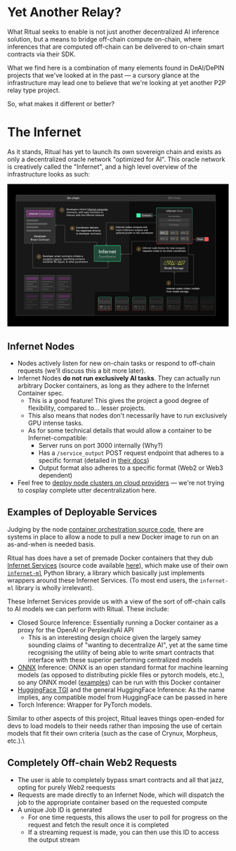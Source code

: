 # Yet Another Relay?

What Ritual seeks to enable is not just another decentralized AI inference solution, but a means to bridge off-chain compute on-chain, where inferences that are computed off-chain can be delivered to on-chain smart contracts via their SDK.

What we find here is a combination of many elements found in DeAI/DePIN projects that we've looked at in the past — a cursory glance at the infrastructure may lead one to believe that we're looking at yet another P2P relay type project. 

So, what makes it different or better?

# The Infernet

As it stands, Ritual has yet to launch its own sovereign chain and exists as only a decentralized oracle network "optimized for AI". This oracle network is creatively called the "Infernet", and a high level overview of the infrastructure looks as such:

![](Infernet.webp)

## Infernet Nodes

- Nodes actively listen for new on-chain tasks or respond to off-chain requests (we'll discuss this a bit more later).
- Infernet Nodes **do not run exclusively AI tasks**. They can actually run arbitrary Docker containers, as long as they adhere to the Infernet Container spec.
	- This is a good feature! This gives the project a good degree of flexibility, compared to... lesser projects.
	- This also means that nodes don't necessarily have to run exclusively GPU intense tasks.
	- As for some technical details that would allow a container to be Infernet-compatible:
		- Server runs on port 3000 internally (Why?)
		- Has a `/service_output` POST request endpoint that adheres to a specific format (detailed in [their docs](https://docs.ritual.net/infernet/node/containers))
		- Output format also adheres to a specific format (Web2 or Web3 dependent)
- Feel free to [deploy node clusters on cloud providers](https://github.com/ritual-net/infernet-deploy) — we're not trying to cosplay complete utter decentralization here.

## Examples of Deployable Services

Judging by the node [container orchestration source code](https://github.com/ritual-net/infernet-node/blob/main/src/orchestration/docker.py), there are systems in place to allow a node to pull a new Docker image to run on an as-and-when is needed basis.

Ritual has does have a set of premade Docker containers that they dub [Infernet Services](https://infernet-services.docs.ritual.net/) (source code available [here](https://github.com/ritual-net/infernet-monorepo/tree/main/infernet_services)), which make use of their own [`infernet-ml`](https://infernet-ml.docs.ritual.net/quickstart/) Python library, a library which basically just implements wrappers around these Infernet Services. (To most end users, the `infernet-ml` library is wholly irrelevant).

These Infernet Services provide us with a view of the sort of off-chain calls to AI models we can perform with Ritual. These include:

- Closed Source Inference: Essentially running a Docker container as a proxy for the OpenAI or PerplexityAI API
	- This is an interesting design choice given the largely samey sounding claims of "wanting to decentralize AI", yet at the same time recognising the utility of being able to write smart contracts that interface with these superior performing centralized models
- [ONNX](https://onnx.ai/) Inference: ONNX is an open standard format for machine learning models (as opposed to distributing pickle files or pytorch models, etc.), so any ONNX model ([examples](https://github.com/onnx/models)) can be run with this Docker container
- [HuggingFace TGI](https://huggingface.co/docs/text-generation-inference/en/index) and the general HuggingFace Inference: As the name implies, any compatible model from HuggingFace can be passed in here
- Torch Inference: Wrapper for PyTorch models.

Similar to other aspects of this project, Ritual leaves things open-ended for devs to load models to their needs rather than imposing the use of certain models that fit their own criteria (such as the case of Crynux, Morpheus, etc.).\
## Completely Off-chain Web2 Requests

- The user is able to completely bypass smart contracts and all that jazz, opting for purely Web2 reequests
- Requests are made directly to an Infernet Node, which will dispatch the job to the appropriate container based on the requested compute
- A unique Job ID is generated 
	- For one time requests, this allows the user to poll for progress on the request and fetch the result once it is completed
	- If a streaming request is made, you can then use this ID to access the output stream



